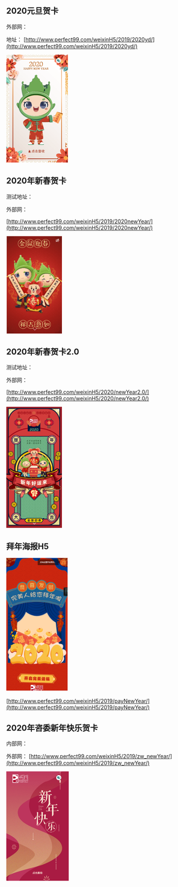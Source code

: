 ‌
## 2020元旦贺卡


外部网：

‌‌地址：
[http://www.perfect99.com/weixinH5/2019/2020yd/](http://www.perfect99.com/weixinH5/2019/2020yd/)

<img src="../../assets/image-20200611165325467.png" alt="image-20200611165325467" style="zoom:50%;" />



## ‌‌2020年新春贺卡
测试地址：


‌‌外部网：

[http://www.perfect99.com/weixinH5/2019/2020newYear/﻿](http://www.perfect99.com/weixinH5/2019/2020newYear/﻿)

![image-20200611161653832](../../assets/image-20200611161653832.png)

## ‌‌2020年新春贺卡2.0

‌测试地址：


‌‌外部网：

[http://www.perfect99.com/weixinH5/2020/newYear2.0/﻿](http://www.perfect99.com/weixinH5/2020/newYear2.0/﻿)

![image-20200611161707526](../../assets/image-20200611161707526.png)

## 拜年海报H5
![image-20200611163246231](../../assets/image-20200611163246231.png)

[http://www.perfect99.com/weixinH5/2019/payNewYear/﻿](http://www.perfect99.com/weixinH5/2019/payNewYear/﻿)

## ‌2020年咨委新年快乐贺卡

‌内部网：

‌外部网：
[http://www.perfect99.com/weixinH5/2019/zw_newYear/](http://www.perfect99.com/weixinH5/2019/zw_newYear/)



<img src="../../assets/image-20200611165915469.png" alt="image-20200611165915469" style="zoom:50%;" />
